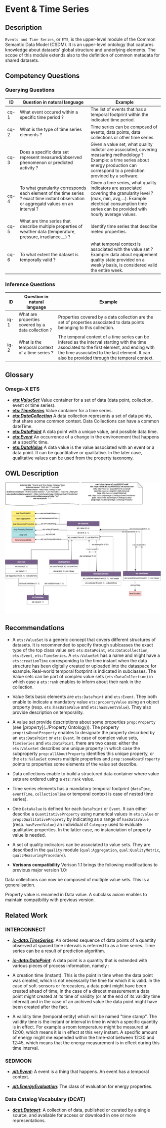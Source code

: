 # Event & Time Series

## Description
`Events and Time Series`, or `ETS`, is the upper-level module of the Common Semantic Data Model (CSDM). It is an upper-level ontology that captures knowledge about datasets' global structure and underlying elements.
The scope of this module extends also to the definition of common metadata for shared datasets.

## Competency Questions
### Querying Questions
| ID | Question in natural language | Example
|---|---|---|
| cq-1 | What event occured within a specific time period ? | The list of events that has a temporal footprint within the indicated time period. |
| cq-2 | What is the type of time series elements ?   | Time series can be composed of events, data points, data collections or other time series. |
| cq-3 | Does a specific data set represent measured/observed phenomenon or predicted activity ? | Given a value set, what quality indictor are associated, covering measuring methodology ? Example: a time series about energy production can correspond to a prediction provided by a software.  |
| cq-4 | To what granularity corresponds each element of the time series ? exact time instant observation or aggregatd values on an interval ?  | Given a time series, what quality indicators are associated covering the granularity level ? (max, min, avg,...). Example: electrical consumption time series can be provided with hourly average values.  |
| cq-5 | What are time series that describe multiple properties of weather data (temperature, pressure, irradiance,...) ? | Identify time series that describe meteo properties. |
| cq-6 | To what extent the dataset is temporally valid ? | what temporal context is associated with the value set ? Example: data about equipement quality state provided on a weekly basis, is considered valid the entire week.  |
### Inference Questions
| ID | Question in natural language | Example
|---|---|---|
| iq-1 | What are properties covered by a data collection ? | Properties covered by a data collection are the set of properties associated to data points belonging to this collection. |
| iq-2 | What is the temporal context of a time series  ? | The temporal context of a time series can be infered as the interval starting with the time associated to the first element, and ending with the time associated to the last element.  It can also be provided through the temporal context. |

## Glossary
### Omega-X ETS
* [**ets:_ValueSet_**](https://w3id.org/omega-x/EventTimeSeriesOntology/ValueSet/)
Value container for a set of data (data point, collection, event or time series).
* [**ets:_TimeSeries_**](https://w3id.org/omega-x/EventTimeSeriesOntology/TimeSeries/)
Value container for a time series.
* [**ets:_DataCollection_**](https://w3id.org/omega-x/EventTimeSeriesOntology/DataCollection/)
A data collection represents a set of data points, that share some common context. Data Collections can have a common dateTime.
* [**ets:_DataPoint_**](https://w3id.org/omega-x/EventTimeSeriesOntology/DataPoint/)
A data point with a unique value, and possible data time.
* [**ets:_Event_**](https://w3id.org/omega-x/EventTimeSeriesOntology/Event/)
An occurrence of a change in the environement that happens at a specific time.
* [**ets:_DataValue_**](https://w3id.org/omega-x/EventTimeSeriesOntology/DataValue/)
A data value is the value associated with an event or a data point. It can be quantitative or qualitative. In the later case, qualitative values can be used from the property taxonomy. 
## OWL Description

![Diagram](./EventsTimeSeries.png)


## Recommendations
- A `ets:ValueSet` is a generic concept that covers different structures of datasets. It is recommended to specify through sublcasses the exact type of the top class value set: `ets:DataPoint`, `ets:DataCollection`, `ets:Event`, `ets:TimeSeries`. A `ets:ValueSet`  has a name and might have a `ets:creationTime` corresponidng to the time instant when the data structure has been digitally created or uploaded into the dataspace for example. Real-world temporal footprint is indicated in subclasses. The Value sets can be part of complex value sets (`ets:DataCollection`) in which case a `ets:rank` enables to inform about their rank in the collection.

- Value Sets basic elements are `ets:DataPoint` and `ets:Event`. They both enable to indicate a mandatory value `ets:propertyValue` using an object property (resp. `ets:hasDataValue` and `ets:hasEventValue`). They also provide description on temporality. 

- A value set provide descriptions about some properties `prop:Property` (see [_property_](../Property Ontology)). The property `prop:isAboutProperty` enables to designate the property described by an `ets:DataPoint` or `ets:Event`. In case of complex value sets, `TimeSeries` and `ets:DataPoint`, there are two cases: either the `ets:ValueSet` describes one unique property in which case the subproperty `prop:allAboutProperty` identifies this unique property, or the `ets:ValueSet` covers multiple properties and `prop:someAboutProperty` points to properties some elements of the value set describe. 

- Data collections enable to build a structured data container where value sets are ordered using a `ets:rank` value. 

- Time series elements has a mandatory temporal footprint (`dataTime`, `eventTime`, `collectionTime` or temporal context is case of nested time series). 

- One `DataValue` is defined for each `DataPoint` or `Event`. It can either describe a `QuantitativeProperty` using numerical values in `ets:value` or `prop:QualitativeProprety` by indicating as a range of `hasDataValue` (resp. `hasEventValue`) an individual of `Category` used to evaluate qualitative properties. In the latter case, no instanciation of property value is needed. 

- A set of quality indicators can be associated to value sets. They are described in the `quality` module (`qual:Aggregation`, `qual:QualityMetric`, `qual:MeasuringProcedure`).

- **Verisons compatibility**
Verison 1.1 brings the following modifications to previous major version 1.0: 

Data collections can now be composed of multiple value sets. This is a generalisation. 

Property value is renamed in Data value. A subclass axiom enables to maintain compatbility with previous version. 

## Related Work

### INTERCONNECT
* [**_ic-data:TimeSeries_**](http://ontology.tno.nl/interconnect/datapoint#TimeSeries): An ordered sequence of data points of a quantity observed at spaced time intervals is referred to as a time series. Time series can be a result of prediction algorithm.

* [**_ic-data:DataPoint_**](http://ontology.tno.nl/interconnect/datapoint#DataPoint): A data point is a quantity that is extended with various pieces of process information, namely : 
- A creation time (instant). This is the point in time when the data point was created, which is not necessarily the time for which it is valid. In the case of soft-sensors or forecasters, a data point might have been created ahead of time, in the case of a direcet measurement a data point might created at its time of validity (or at the end of its validity time interval) and in the case of an archived value the data point might have been created after the fact.

 - A validity time (temporal entity) which will be named \"time stamp\". The validity time is the instant or interval in time in which a specific quantity is in effect. For example a room temperature might be measured at 12:00, which means it is in effect at this very instant. A specific amount of energy might me expended within the time-slot between 12:30 and 12:45, which means that the energy measurement is in effect during this time interval.


### SEDMOON
* [**_plt:Event_**](https://w3id.org/platoon/Event): A event is a thing that happens. An event has a temporal context. 

* [**_plt:EnergyEvaluation_**](https://w3id.org/platoon/EnergyEvaluation): The class of evaluation for energy properties.

### Data Catalog Vocabulary (DCAT)
* [**_dcat:Dataset_**](https://www.w3.org/ns/dcat#dataset): A collection of data, published or curated by a single source, and available for access or download in one or more representations.

